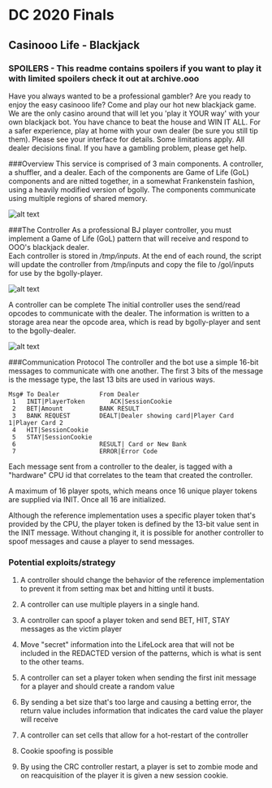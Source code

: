 # DC 2020 Finals
## Casinooo Life - Blackjack  
### SPOILERS - This readme contains spoilers if you want to play it with limited spoilers check it out at archive.ooo
Have you always wanted to be a professional gambler?  Are you ready to enjoy the easy casinooo life? Come and play our hot new blackjack game. We are the only casino around that will let you 'play it YOUR way' with your own blackjack bot. You have chance to beat the house and WIN IT ALL. For a safer experience, play at home with your own dealer (be sure you still tip them). Please see your interface for details. Some limitations apply. All dealer decisions final. If you have a gambling problem, please get help.

###Overview
This service is comprised of 3 main components. A controller, a shuffler, and a dealer. Each of the components are Game of Life (GoL) components and are nitted together, in a somewhat Frankenstein fashion, using a heavily modified version of bgolly. 
The components communicate using multiple regions of shared memory. 

![alt text](https://github.com/o-o-overflow/dc2020f-casinooo-life-blackjack/blob/master/overview-diagram.png?raw=true)
 
###The Controller
As a professional BJ player controller, you must implement a Game of Life (GoL) pattern that will receive and respond to OOO's blackjack dealer.   
Each controller is stored in */tmp/inputs*. At the end of each round, the script will update the controller from /tmp/inputs and copy the file to /gol/inputs for use by the bgolly-player.

![alt text](https://github.com/o-o-overflow/dc2020f-casinooo-life-blackjack/blob/master/controller.png?raw=true)

A controller can be complete
The initial controller uses the send/read opcodes to communicate with the dealer. The information is written to a storage area near the opcode area, which is read by bgolly-player and sent to the bgolly-dealer.

![alt text](https://github.com/o-o-overflow/dc2020f-casinooo-life-blackjack/blob/master/network-input.png?raw=true)
  

###Communication Protocol
The controller and the bot use a simple 16-bit messages to communicate with one another. The first 3 bits of the message is the message type, the last 13 bits are used in various ways. 
```
Msg# To Dealer           From Dealer
 1   INIT|PlayerToken       ACK|SessionCookie
 2   BET|Amount          BANK RESULT
 3   BANK REQUEST        DEALT|Dealer showing card|Player Card 1|Player Card 2
 4   HIT|SessionCookie            
 5   STAY|SessionCookie
 6                       RESULT| Card or New Bank
 7                       ERROR|Error Code
```
Each message sent from a controller to the dealer, is tagged with a "hardware" CPU id that correlates to the team that created the controller. 

A maximum of 16 player spots, which means once 16 unique player tokens are supplied via INIT. Once all 16 are initialized. 

Although the reference implementation uses a specific player token that's provided by the CPU, the player token is defined by the 13-bit value sent in the INIT message. Without changing it, it is possible for another controller to spoof messages and cause a player to send messages. 

### Potential exploits/strategy

1. A controller should change the behavior of the reference implementation to prevent it from setting max bet and hitting until it busts.

2. A controller can use multiple players in a single hand.

3. A controller can spoof a player token and send BET, HIT, STAY messages as the victim player

4. Move "secret" information into the LifeLock area that will not be included in the REDACTED version of the patterns, which is what is sent to the other teams.

5. A controller can set a player token when sending the first init message for a player and should create a random value

6. By sending a bet size that's too large and causing a betting error, the return value includes information that indicates the card value the player will receive  

7. A controller can set cells that allow for a hot-restart of the controller

8. Cookie spoofing is possible 

9. By using the CRC controller restart, a player is set to zombie mode and on reacquisition of the player it is given a new session cookie.

    




 
  




  

